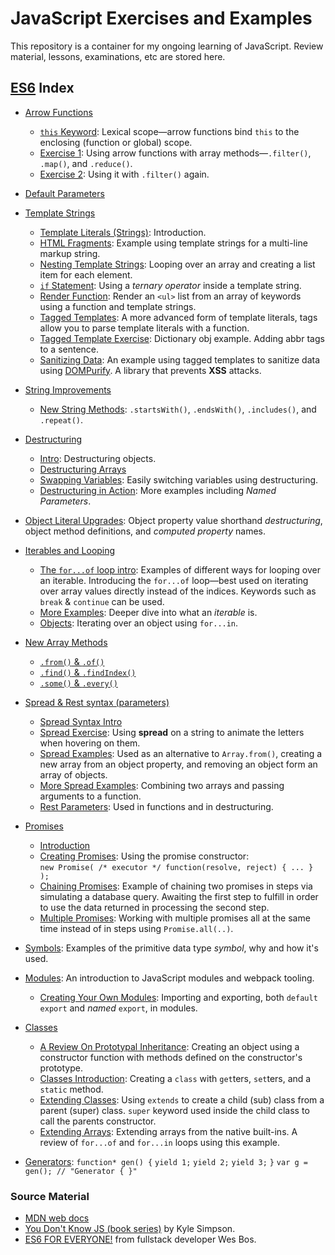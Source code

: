 # JavaScript Exercises and Examples

This repository is a container for my ongoing learning of JavaScript. Review material, lessons, examinations, etc are stored here.

## [ES6](https://github.com/nabrus/js-exercises/tree/master/wesbos-es6) Index

*  [Arrow Functions](https://github.com/nabrus/js-exercises/tree/master/wesbos-es6/arrow_functions)
    *  [`this` Keyword](https://github.com/nabrus/js-exercises/blob/master/wesbos-es6/arrow_functions/arrow-func-this.html): Lexical scope—arrow functions bind `this` to the enclosing (function or global) scope.
    *  [Exercise 1](https://github.com/nabrus/js-exercises/blob/master/wesbos-es6/arrow_functions/arrow-func-ex1.html): Using arrow functions with array methods—`.filter()`, `.map()`, and `.reduce()`.
    *  [Exercise 2](https://github.com/nabrus/js-exercises/blob/master/wesbos-es6/arrow_functions/arrow-func-ex2.html): Using it with `.filter()` again. 

*  [Default Parameters](https://github.com/nabrus/js-exercises/blob/master/wesbos-es6/Default_Params/default-parameters.html)

*  [Template Strings](https://github.com/nabrus/js-exercises/tree/master/wesbos-es6/template_strings)
    *  [Template Literals (Strings)](https://github.com/nabrus/js-exercises/blob/master/wesbos-es6/template_strings/template-strings-intro.html): Introduction.
    *  [HTML Fragments](https://github.com/nabrus/js-exercises/blob/master/wesbos-es6/template_strings/template-strings-fragments.html): Example using template strings for a multi-line markup string.
    *  [Nesting Template Strings](https://github.com/nabrus/js-exercises/blob/master/wesbos-es6/template_strings/template-strings-looping.html): Looping over an array and creating a list item for each element.
    *  [`if` Statement](https://github.com/nabrus/js-exercises/blob/master/wesbos-es6/template_strings/template-strings-if.html): Using a *ternary operator* inside a template string.
    *  [Render Function](https://github.com/nabrus/js-exercises/blob/master/wesbos-es6/template_strings/template-strings-render-functions.html): Render an `<ul>` list from an array of keywords using a function and template strings.
    *  [Tagged Templates](https://github.com/nabrus/js-exercises/blob/master/wesbos-es6/template_strings/tagged-templates.html): A more advanced form of template literals, tags allow you to parse template literals with a function.
    *  [Tagged Template Exercise](https://github.com/nabrus/js-exercises/blob/master/wesbos-es6/template_strings/tagged-templates-dictonary.html): Dictionary obj example. Adding abbr tags to a sentence.
    *  [Sanitizing Data](https://github.com/nabrus/js-exercises/blob/master/wesbos-es6/template_strings/tagged-templates-sanitize.html): An example using tagged templates to sanitize data using [DOMPurify](https://www.npmjs.com/package/dompurify). A library that prevents **XSS** attacks. 

*  [String Improvements](https://github.com/nabrus/js-exercises/tree/master/wesbos-es6/additional_string_improvements)
    *  [New String Methods](https://github.com/nabrus/js-exercises/blob/master/wesbos-es6/additional_string_improvements/string-methods.html): `.startsWith()`, `.endsWith()`, `.includes()`, and `.repeat()`.

*  [Destructuring](https://github.com/nabrus/js-exercises/tree/master/wesbos-es6/destructuring)
    *  [Intro](https://github.com/nabrus/js-exercises/blob/master/wesbos-es6/destructuring/destructuring-intro.html): Destructuring objects.
    *  [Destructuring Arrays](https://github.com/nabrus/js-exercises/blob/master/wesbos-es6/destructuring/destructuring-arrays.html)
    *  [Swapping Variables](https://github.com/nabrus/js-exercises/blob/master/wesbos-es6/destructuring/swapping-vars-destructuring.html): Easily switching variables using destructuring.
    *  [Destructuring in Action](https://github.com/nabrus/js-exercises/blob/master/wesbos-es6/destructuring/destructuring-and-functions.html): More examples including *Named Parameters*.

*  [Object Literal Upgrades](https://github.com/nabrus/js-exercises/blob/master/wesbos-es6/Object_Literal_Upgrades/object-literal-upgrades.html): Object property value shorthand *destructuring*, object method definitions, and *computed property* names.

*  [Iterables and Looping](https://github.com/nabrus/js-exercises/tree/master/wesbos-es6/Iterables_n_Looping)
    *  [The `for...of` loop intro](https://github.com/nabrus/js-exercises/blob/master/wesbos-es6/Iterables_n_Looping/for-of-intro.html): Examples of different ways for looping over an iterable. Introducing the `for...of` loop—best used on iterating over array values directly instead of the indices. Keywords such as `break` & `continue` can be used.
    *  [More Examples](https://github.com/nabrus/js-exercises/blob/master/wesbos-es6/Iterables_n_Looping/for-of-examples.html): Deeper dive into what an *iterable* is.
    *  [Objects](https://github.com/nabrus/js-exercises/blob/master/wesbos-es6/Iterables_n_Looping/for-of-object.html): Iterating over an object using `for...in`.

*  [New Array Methods](https://github.com/nabrus/js-exercises/tree/master/wesbos-es6/array_of_improvements)
    *  [`.from()` & `.of()`](https://github.com/nabrus/js-exercises/blob/master/wesbos-es6/array_of_improvements/array-from-and-of.html)
    *  [`.find()` & `.findIndex()`](https://github.com/nabrus/js-exercises/blob/master/wesbos-es6/array_of_improvements/array-finding.html)
    *  [`.some()` & `.every()`](https://github.com/nabrus/js-exercises/blob/master/wesbos-es6/array_of_improvements/array-some-and-every.html)

*  [Spread & Rest syntax (parameters)](https://github.com/nabrus/js-exercises/tree/master/wesbos-es6/spread_rest_syntax-parameters)
    *  [Spread Syntax Intro](https://github.com/nabrus/js-exercises/blob/master/wesbos-es6/spread_rest_syntax-parameters/spread-intro.html)
    *  [Spread Exercise](https://github.com/nabrus/js-exercises/blob/master/wesbos-es6/spread_rest_syntax-parameters/jumping-letters.html): Using **spread** on a string to animate the letters when hovering on them.
    *  [Spread Examples](https://github.com/nabrus/js-exercises/blob/master/wesbos-es6/spread_rest_syntax-parameters/more-spread-examples.html): Used as an alternative to `Array.from()`, creating a new array from an object property, and removing an object form an array of objects.
    *  [More Spread Examples](https://github.com/nabrus/js-exercises/blob/master/wesbos-es6/spread_rest_syntax-parameters/spreading-into-a-function.html): Combining two arrays and passing arguments to a function.
    *  [Rest Parameters](https://github.com/nabrus/js-exercises/blob/master/wesbos-es6/spread_rest_syntax-parameters/rest-params.html): Used in functions and in destructuring.

*  [Promises](https://github.com/nabrus/js-exercises/tree/master/wesbos-es6/promises)
    *  [Introduction](https://github.com/nabrus/js-exercises/blob/master/wesbos-es6/promises/promises-intro.html)
    *  [Creating Promises](https://github.com/nabrus/js-exercises/blob/master/wesbos-es6/promises/creating-promises.html): Using the promise constructor:    
    `new Promise( /* executor */ function(resolve, reject) { ... } );`
    *  [Chaining Promises](https://github.com/nabrus/js-exercises/blob/master/wesbos-es6/promises/chaining-promises.html): Example of chaining two promises in steps via simulating a database query. Awaiting the first step to fulfill in order to use the data returned in processing the second step.
    *  [Multiple Promises](https://github.com/nabrus/js-exercises/blob/master/wesbos-es6/promises/multiple-promises.html): Working with multiple promises all at the same time instead of in steps using `Promise.all(..)`.

*  [Symbols](https://github.com/nabrus/js-exercises/blob/master/wesbos-es6/symbols/symbols.html): Examples of the primitive data type *symbol*, why and how it's used. 

*  [Modules](https://github.com/nabrus/js-exercises/tree/master/wesbos-es6/JS_modules_and_npm/es6modules): An introduction to JavaScript modules and webpack tooling.
    * [Creating Your Own Modules](https://github.com/nabrus/js-exercises/tree/master/wesbos-es6/JS_modules_and_npm/es6modules/src): Importing and exporting, both `default export` and *named* `export`, in modules.

*  [Classes](https://github.com/nabrus/js-exercises/tree/master/wesbos-es6/classes)
    * [A Review On Prototypal Inheritance](https://github.com/nabrus/js-exercises/blob/master/wesbos-es6/classes/inheritance-review.html): Creating an object using a constructor function with methods defined on the constructor's prototype. 
    * [Classes Introduction](https://github.com/nabrus/js-exercises/blob/master/wesbos-es6/classes/classes.html): Creating a `class` with `get`ters, `set`ters, and a `static` method.
    *  [Extending Classes](https://github.com/nabrus/js-exercises/blob/master/wesbos-es6/classes/extending-classes.html): Using `extends` to create a child (sub) class from a parent (super) class. `super` keyword used inside the child class to call the parents constructor.
    *  [Extending Arrays](https://github.com/nabrus/js-exercises/blob/master/wesbos-es6/classes/extending-arrays.html): Extending arrays from the native built-ins. A review of `for...of` and `for...in` loops using this example.

*  [Generators](https://github.com/nabrus/js-exercises/tree/master/wesbos-es6/generators): `function* gen() {` 
                      `yield 1;`
                      `yield 2;`
                      `yield 3;`
                    `}`
                    `var g = gen(); // "Generator { }"` 

### Source Material
*  [MDN web docs](https://developer.mozilla.org)
*  [You Don't Know JS (book series)](https://github.com/getify/You-Dont-Know-JS) by Kyle Simpson.
*  [ES6 FOR EVERYONE!](https://es6.io/) from fullstack developer Wes Bos.